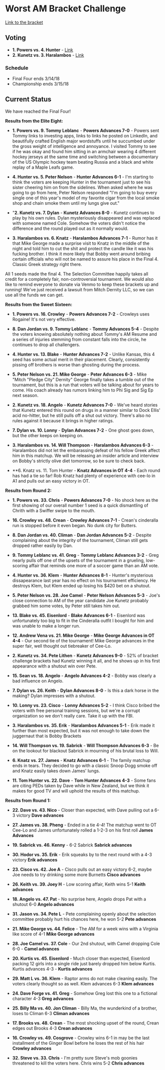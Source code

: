 # Worst AM Bracket Challenge

[Link to the bracket](https://challonge.com/betaiotaworstam)

## Voting

- **1. Powers vs. 4. Hunter** - [Link](https://www.strawpoll.me/15262731)
- **2. Kunetz vs. 3. Haralambos** - [Link](https://www.strawpoll.me/15262741)

### Schedule
- Final Four ends 3/14/18
- Championship ends 3/15/18

## Current Status

We have reached the Final Four!

**Results from the Elite Eight:**

- **1. Powers vs. 9. Tommy Leblanc** - **Powers Advances 7-0** - Powers sent Tommy links to investing apps, links to links he posted on LinkedIn, and beautifully crafted English major wordstuffs until he succumbed under the gross weight of intelligence and annoyance. I visited Tommy to see if he was okay and found him sitting in an armchair wearing 4 different hockey jerseys at the same time and switching between a documentary of the US Olympic hockey team beating Russia and a black and white replay of a Maple Leafs game.

- **4. Hunter vs. 5. Peter Nelson** - **Hunter Advances 6-1** - I'm starting to think the voters are keeping Hunter in the tournament just to see his sister cheering him on from the sidelines. When asked where he was going to go from here, Peter Nelson responded "I'm going to buy every single one of this year's model of my favorite cigar from the local smoke shop and chain smoke them until my lungs give out."

- "**2. Kunetz vs. 7. Dylan** - **Kunetz Advances 8-0** - Kunetz continues to play by his own rules. Dylan mysteriously disappeared and was replaced with someone named Cole. Somehow the voters didn't notice the difference and the round played out as it normally would.

- **3. Haralambos vs. 6. Knatz** - **Haralambos Advances 7-1** - Rumor has it that Mike George made a surprise visit to Knatz in the middle of the night and told him to cut the shit and protect the candle like it was his fucking brother. I think it more likely that Bobby went around bribing certain officials who will not be named to assure his place in the Final 4. Classic Greek strategy right there.

All 1 seeds made the final 4. The Selection Committee happily takes all credit for a completely fair, non-controversial tournament. We would also like to remind everyone to donate via Venmo to keep these brackets up and running! We've just received a lawsuit from Mitch Dernity LLC, so we can use all the funds we can get.

**Results from the Sweet Sixteen:**

- **1. Powers vs. 16. Crowley** - **Powers Advances 7-2** - Crowleys uses Rogaine! It's not very effective.

- **8. Dan Jordan vs. 9. Tommy Leblanc** - **Tommy Advances 5-4** - Despite the voters knowing absolutely nothing about Tommy's AM Resume and a series of injuries stemming from constant falls into the circle, he continues to drop all challengers.

- **4. Hunter vs. 13. Blake** - **Hunter Advances 7-2** - Unlike Kansas, this 4 seed has some actual merit in their placement. Clearly, consistently pissing off brothers is worse than ghosting during the process.

- **5. Peter Nelson vs. 21. Mike George** - **Peter Advances 6-3** - Mike "Mitch "Pledge City" Dernity" George finally takes a tumble out of the tournament, but this is a run that voters will be talking about for years to come. His coach already has rumors linking him to Phi Sig and Sig Ep next season.

- **2. Kunetz vs. 18. Angelo** - **Kunetz Advances 7-0** - We've heard stories that Kunetz entered this round on drugs in a manner similar to Dock Ellis' acid no-hitter, but he still pulls off a shut out victory. There's also no rules against it because it brings in higher ratings.

- **7. Dylan vs. 10. Lonny** - **Dylan Advances 7-2** - One ghost goes down, but the other keeps on keeping on.

- **3. Haralambos vs. 14. Will Thompson** - **Haralambos Advances 6-3** - Haralambos did not let the embarassing defeat of his fellow Greek affect him in this matchup. We will be releasing an insider article and interview on Bobby's strictly olive diet tomorrow, so be sure to check back.

- **6. Knatz vs. 11. Tom Hunter - **Knatz Advances in OT 4-4** - Each round has had a tie so far! Rob Knatz had plenty of experience with cee-lo in A1 and pulls out an easy victory in OT.

**Results from Round 2:**

- **1. Powers vs. 33. Chris** - **Powers Advances 7-0** - No shock here as the first showing of our overall number 1 seed is a quick dismantling of Chrith with a Swiffer swipe to the mouth.

- **16. Crowley vs. 48. Crean** - **Crowley Advances 7-1** - Crean's cinderalla run is stopped before it even began. No dunk city for Butters.

- **8. Dan Jordan vs. 40. Climan** - **Dan Jordan Advances 5-2** - Despite complaining about the integrity of the tournament, Climan still gets dropped rather easily by Dan.

- **9. Tommy Leblanc vs. 41. Greg** - **Tommy Leblanc Advances 3-2** - Greg nearly pulls off one of the upsets of the tournament in a grueling, low-scoring affair that reminds one more of a soccer game than an AM vote.

- **4. Hunter vs. 36. Klem** - **Hunter Advances 8-1** - Hunter's mysterious dissapearance last year has no effect on his tournament efficiency. He destroys Klem, but Klem ended up losing his $420 bet on a shutout.

- **5. Peter Nelson vs. 28. Joe Camel** - **Peter Nelson Advances 5-3** - Joe's close connection to AM of the year candidate Joe Kunetz probably grabbed him some votes, by Peter still takes him out.

- **13. Blake vs. 45. Eisenlord** - **Blake Advances 6-1** - Eisenlord was unfortunately too big to fit in the Cinderalla outfit I bought for him and was unable to make a longer run.

- **12. Andrew Vena vs. 21. Mike George** - **Mike George Advances in OT 4-4** - Our second tie of the tournament! Mike George advances in the super fair, well thought out tiebreaker of Cee-Lo.

- **2. Kunetz vs. 34. Pete Lithen** - **Kunetz Advances 9-0** - 52% of bracket challenge brackets had Kunetz winning it all, and he shows up in his first appearance with a shutout win over Pete.

- **15. Sean vs. 18. Angelo** - **Angelo Advances 4-2** - Bobby was clearly a bad influence on Angelo.

- **7. Dylan vs. 26. Keith** - **Dylan Advances 8-0** - Is this a dark horse in the making? Dylan impresses with a shutout.

- **10. Lonny vs. 23. Cisco** - **Lonny Advances 5-2** - I think Cisco bribed the voters with free personal training sessions, but we're a corrupt organization so we don't really care. Take it up with the FBI.

- **3. Haralambos vs. 35. Erik** - **Haralambos Advances 5-1** - Erik made it further than most expected, but it was not enough to take down the juggernaut that is Bobby Brackets

- **14. Will Thompson vs. 19. Sabrick** - **Will Thompson Advances 6-3** - Be on the lookout for blackout Sabrick in mourning of his brutal loss to Will.

- **6. Knatz vs. 27. James** - **Knatz Advances 6-1** - The family matchup ends in tears. They decided to go with a classic Snoop Dogg smoke off and Knatz easily takes down James' lungs.

- **11. Tom Hunter vs. 22. Dave** - **Tom Hunter Advances 4-3** - Some fans are citing PEDs taken by Dave while in New Zealand, but we think it makes for good TV and will uphold the results of this matchup.



**Results from Round 1:**

- **22. Dave vs. 43. Nico** - Closer than expected, with Dave pulling out a 6-3 victory **Dave advances**

- **27. James vs. 38. Pheng** - Ended in a tie 4-4! The matchup went to OT Cee-Lo and James unfortunately rolled a 1-2-3 on his first roll **James Advances**

- **19. Sabrick vs. 46. Kenny** - 6-2 Sabrick **Sabrick advances**

- **30. Hodor vs. 35. Erik** - Erik squeaks by to the next round with a 4-3 victory **Erik advances**

- **23. Cisco vs. 42. Joe A** - Cisco pulls out an easy victory 6-2, maybe Joe needs to try drinking some more Burnetts **Cisco advances**

- **26. Keith vs. 39. Joey H** - Low scoring affair, Keith wins 5-1 **Keith advances**

- **18. Angelo vs. 47. Pat** - No surprise here, Angelo drops Pat with a shutout 6-0 **Angelo advances**

- **31. Jason vs. 34. Pete L** - Pete complaining openly about the selection committee probably hurt his chances here, he won 5-2 **Pete advances**

- **21. Mike George vs. 44. Felice** - The AM for a week wins with a Virginia like score of 4-1 **Mike George advances**

- **28. Joe Camel vs. 37. Cole** - Our 2nd shutout, with Camel dropping Cole 6-0 - **Camel advances**

- **20. Kurtis vs. 45. Eisenlord** - Much closer than expected, Eisenlord packing 12 girls into a single ride just barely dropped him below Kurtis. Kurtis advances 4-3 - **Kurtis advances**

- **29. Matt L vs. 36. Klem** - Raptor arms do not make cleaning easily. The voters clearly thought so as well. Klem advances 6-3 **Klem advances**

- **24. Dave Forge vs. 41. Greg** - Somehow Greg lost this one to a fictional character 4-3 **Greg advances**

- **25. Billy Ma vs. 40. Jon Climan** - Billy Ma, the wunderkind of a brother, loses to Climan 6-3 **Climan advances**

- **17. Brooks vs. 48. Crean** - The most shocking upset of the round, Crean edges out Brooks 4-3 **Crean advances**

- **16. Crowley vs. 49. Cosgrove** - Crowley wins 6-1 in may be the last installment of the Ginger Bowl before he loses the rest of his hair **Crowley advances**

- **32. Steve vs. 33. Chris** - I'm pretty sure Steve's mob goonies threatened to kill the voters here. Chris wins 5-2 **Chris advances**
